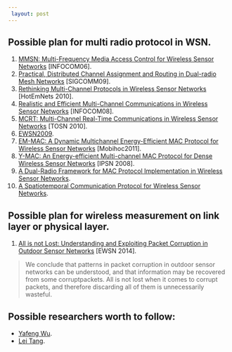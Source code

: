 ```yaml
---
 layout: post
---
```



## Possible plan for multi radio protocol in WSN.

1. [MMSN: Multi-Frequency Media Access Control for Wireless Sensor Networks](http://www.cs.virginia.edu/wsn/docs/papers/infocom06-mmsn.pdf) [INFOCOM06].
2. [Practical, Distributed Channel Assignment and Routing in Dual-radio Mesh Networks](http://www.news.cs.nyu.edu/~aditya/Research_files/dhananjay_sigcomm09-roma.pdf) [SIGCOMM09].
3. [Rethinking Multi-Channel Protocols in Wireless Sensor Networks](http://research.microsoft.com/pubs/157581/2010_hotemnets_vir[1].pdf) [HotEmNets 2010].
4. [Realistic and Efficient Multi-Channel Communications in Wireless Sensor Networks](http://ieeexplore.ieee.org/xpls/abs_all.jsp?arnumber=4509770) [INFOCOM08].
5. [MCRT: Multi-Channel Real-Time Communications in Wireless Sensor Networks](http://www2.ece.ohio-state.edu/~xwang/papers/tosn_mcrt.pdf) [TOSN 2010].
6. [EWSN2009](http://web.eecs.utk.edu/~xwang/papers/ewsn09.pdf).
7. [EM-MAC: A Dynamic Multichannel Energy-Efficient MAC Protocol for Wireless Sensor Networks](http://www.owlnet.rice.edu/~ltang/publications/EM-MAC.pdf) [Mobihoc2011].
8. [Y-MAC: An Energy-efficient Multi-channel MAC Protocol for Dense Wireless Sensor Networks](http://nslab.kaist.ac.kr/courses/2012/test/paperlist/1-18.pdf) [IPSN 2008].
9. [A Dual-Radio Framework for MAC Protocol Implementation in Wireless Sensor Networks](http://indriya.comp.nus.edu.sg/motelab/html/manjunath/dr_icc.pdf).
10. [A Spatiotemporal Communication Protocol for Wireless Sensor Networks](http://www-users.cs.umn.edu/~tianhe/Papers/SPEED-TPDS-0195-1003.pdf).

## Possible plan for wireless measurement on link layer or physical layer.

1. [All is not Lost: Understanding and Exploiting Packet Corruption in Outdoor Sensor Networks](http://user.it.uu.se/~frehe489/publications/hermans14all.pdf) [EWSN 2014].

>We conclude that patterns in packet corruption in outdoor sensor networks
can be understood, and that information may be recovered from some corruptpackets. All is not lost when it comes to corrupt packets, and therefore discarding
all of them is unnecessarily wasteful.




## Possible researchers worth to follow:

* [Yafeng Wu](http://www.cs.virginia.edu/~yw5s/).
* [Lei Tang](http://www.owlnet.rice.edu/~ltang/).


